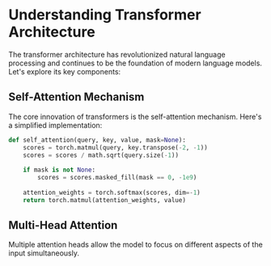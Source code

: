 # Understanding Transformer Architecture

The transformer architecture has revolutionized natural language processing and continues to be the foundation of modern language models. Let's explore its key components:

## Self-Attention Mechanism

The core innovation of transformers is the self-attention mechanism. Here's a simplified implementation:

```python
def self_attention(query, key, value, mask=None):
    scores = torch.matmul(query, key.transpose(-2, -1))
    scores = scores / math.sqrt(query.size(-1))
    
    if mask is not None:
        scores = scores.masked_fill(mask == 0, -1e9)
    
    attention_weights = torch.softmax(scores, dim=-1)
    return torch.matmul(attention_weights, value)
```

## Multi-Head Attention

Multiple attention heads allow the model to focus on different aspects of the input simultaneously.
